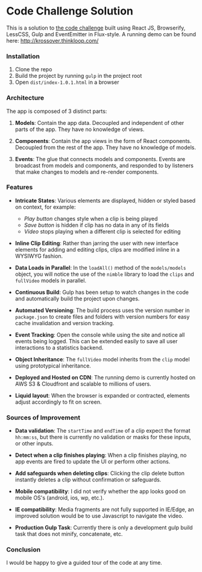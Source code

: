 # Code Challenge Solution
This is a solution to [the code challenge](coding-challenge.pdf) built using React JS, Browserify, LessCSS, Gulp and EventEmitter in Flux-style. A running demo can be found here: http://krossover.thinkloop.com/

### Installation
1. Clone the repo
2. Build the project by running `gulp` in the project root
3. Open `dist/index-1.0.1.html` in a browser

### Architecture
The app is composed of 3 distinct parts:

1. **Models**: Contain the app data. Decoupled and independent of other parts of the app. They have no knowledge of views.

2. **Components**: Contain the app views in the form of React components. Decoupled from the rest of the app. They have no knowledge of models.

3. **Events**: The glue that connects models and components. Events are broadcast from models and components, and responded to by listeners that make changes to models and re-render components.

### Features
 
- **Intricate States**: Various elements are displayed, hidden or styled based on context, for example:
    - _Play button_ changes style when a clip is being played
    - _Save button_ is hidden if clip has no data in any of its fields
    - _Video_ stops playing when a different clip is selected for editing

- **Inline Clip Editing**: Rather than jarring the user with new interface elements for adding and editing clips, clips are modified inline in a WYSIWYG fashion.

- **Data Loads in Parallel**: In the `loadAll()` method of the `models/models` object, you will notice the use of the `nimble` library to load the `clips` and `fullVideo` models in parallel.

- **Continuous Build**: Gulp has been setup to watch changes in the code and automatically build the project upon changes.

- **Automated Versioning**: The build process uses the version number in `package.json` to create files and folders with version numbers for easy cache invalidation and version tracking.

- **Event Tracking**: Open the console while using the site and notice all events being logged. This can be extended easily to save all user interactions to a statistics backend.

- **Object Inheritance**: The `fullVideo` model inherits from the `clip` model using prototypical inheritance.

- **Deployed and Hosted on CDN**: The running demo is currently hosted on AWS S3 & Cloudfront and scalable to millions of users.

- **Liquid layout**: When the browser is expanded or contracted, elements adjust accordingly to fit on screen.


### Sources of Improvement
- **Data validation**: The `startTime` and `endTime` of a clip expect the format `hh:mm:ss`, but there is currently no validation or masks for these inputs, or other inputs.

- **Detect when a clip finishes playing**: When a clip finishes playing, no app events are fired to update the UI or perform other actions.

- **Add safeguards when deleting clips**: Clicking the clip delete button instantly deletes a clip without confirmation or safeguards.

- **Mobile compatibility**: I did not verify whether the app looks good on mobile OS's (android, ios, wp, etc.).

- **IE compatibility**: Media fragments are not fully supported in IE/Edge, an improved solution would be to use Javascript to navigate the video.

- **Production Gulp Task**: Currently there is only a development gulp build task that does not minify, concatenate, etc.

### Conclusion
I would be happy to give a guided tour of the code at any time. 